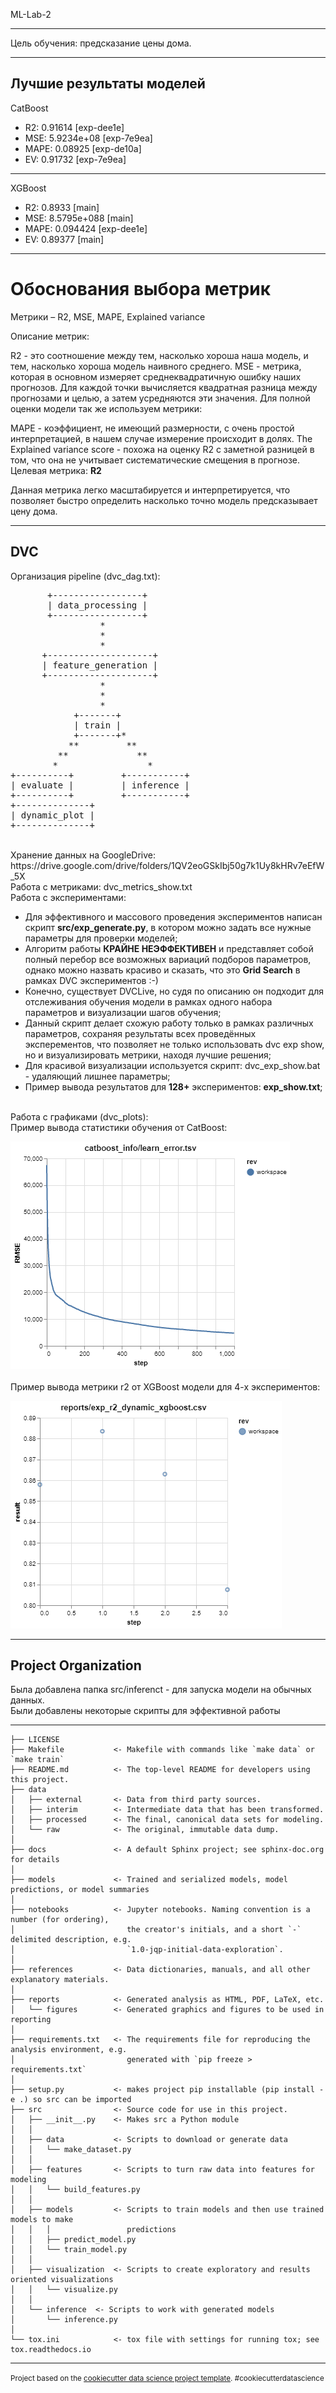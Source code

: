 ML-Lab-2<br>
<hr>
Цель обучения: предсказание цены дома.
<hr>

## Лучшие результаты моделей
CatBoost
<ul>
    <li>R2:  0.91614 [exp-dee1e]</li>
    <li>MSE:  5.9234e+08 [exp-7e9ea]</li>
    <li>MAPE:  0.08925 [exp-de10a]</li>
    <li>EV: 0.91732 [exp-7e9ea]</li>
</ul>

<hr>
XGBoost
<ul>
    <li>R2:  0.8933 [main]</li>
    <li>MSE:  8.5795e+088 [main]</li>
    <li>MAPE:  0.094424 [exp-dee1e]</li>
    <li>EV: 0.89377 [main]</li>
</ul>
        
<hr>

# Обоснования выбора метрик
Метрики – R2, MSE, MAPE, Explained variance

Описание метрик:

R2 - это соотношение между тем, насколько хороша наша модель, и тем, насколько хороша модель наивного среднего.
MSE - метрика, которая в основном измеряет среднеквадратичную ошибку наших прогнозов. Для каждой точки вычисляется квадратная разница между прогнозами и целью, а затем усредняются эти значения.
Для полной оценки модели так же используем метрики:

MAPE - коэффициент, не имеющий размерности, с очень простой интерпретацией, в нашем случае измерение происходит в долях.
The Explained variance score - похожа на оценку R2 с заметной разницей в том, что она не учитывает систематические смещения в прогнозе.
Целевая метрика: <b>R2</b>

Данная метрика легко масштабируется и интерпретируется, что позволяет быстро определить насколько точно модель предсказывает цену дома.
<hr>

## DVC

Организация pipeline (dvc_dag.txt):<br>
<pre>
       +-----------------+          
       | data_processing |          
       +-----------------+          
                 *                  
                 *                  
                 *                  
      +--------------------+        
      | feature_generation |        
      +--------------------+        
                 *                  
                 *                  
                 *                  
            +-------+               
            | train |               
            +-------+*              
           **         **            
         **             **          
        *                 *         
+----------+         +-----------+  
| evaluate |         | inference |  
+----------+         +-----------+  
+--------------+ 
| dynamic_plot | 
+--------------+ 
</pre>
<br>
Хранение данных на GoogleDrive: https://drive.google.com/drive/folders/1QV2eoGSkIbj50g7k1Uy8kHRv7eEfW_5X<br>
Работа с метриками: dvc_metrics_show.txt<br>
Работа с экспериментами:
<ul>
    <li>Для эффективного и массового проведения экспериментов написан скрипт <b>src/exp_generate.py</b>, в котором можно задать все нужные параметры для проверки моделей;</li> 
    <li>Алгоритм работы <b>КРАЙНЕ НЕЭФФЕКТИВЕН</b> и представляет собой полный перебор все возможных вариаций подборов параметров, однако можно назвать красиво и сказать, что это <b>Grid Search</b> в рамках DVC экспериментов  :-)</li> 
    <li>Конечно, существует DVCLive, но судя по описанию он подходит для отслеживания обучения модели в рамках одного набора параметров и визуализации шагов обучения; </li>
    <li>Данный скрипт делает схожую работу только в рамках различных параметров, сохраняя результаты всех проведённых эксперементов, что позволяет не только использовать dvc exp show, но и визуализировать метрики, находя лучшие решения;</li>
    <li>Для красивой визуализации используется скрипт: dvc_exp_show.bat - удаляющий лишнее параметры;</li>
    <li>Пример вывода результатов для <b>128+</b> экспериментов: <b>exp_show.txt</b>;</li>
</ul>

<br>
Работа с графиками (dvc_plots): <br>
Пример вывода статистики обучения от CatBoost: 

![alt text](https://github.com/danek0100/ml-lab-2/blob/main/dvc_plots/visualization_learn_error_catboost_1000_iterations.png?raw=true)
<br><br>
Пример вывода метрики r2 от XGBoost модели для 4-х экспериментов:

![alt text](https://github.com/danek0100/ml-lab-2/blob/main/dvc_plots/visualization_dynamic_xgboost_4_exp.png?raw=true)
<hr>

Project Organization<br>
------------

Была добавлена папка src/inferenct - для запуска модели на обычных данных. <br>
Были добавлены некоторые скрипты для эффективной работы <br>

------------

    ├── LICENSE
    ├── Makefile           <- Makefile with commands like `make data` or `make train`
    ├── README.md          <- The top-level README for developers using this project.
    ├── data
    │   ├── external       <- Data from third party sources.
    │   ├── interim        <- Intermediate data that has been transformed.
    │   ├── processed      <- The final, canonical data sets for modeling.
    │   └── raw            <- The original, immutable data dump.
    │
    ├── docs               <- A default Sphinx project; see sphinx-doc.org for details
    │
    ├── models             <- Trained and serialized models, model predictions, or model summaries
    │
    ├── notebooks          <- Jupyter notebooks. Naming convention is a number (for ordering),
    │                         the creator's initials, and a short `-` delimited description, e.g.
    │                         `1.0-jqp-initial-data-exploration`.
    │
    ├── references         <- Data dictionaries, manuals, and all other explanatory materials.
    │
    ├── reports            <- Generated analysis as HTML, PDF, LaTeX, etc.
    │   └── figures        <- Generated graphics and figures to be used in reporting
    │
    ├── requirements.txt   <- The requirements file for reproducing the analysis environment, e.g.
    │                         generated with `pip freeze > requirements.txt`
    │
    ├── setup.py           <- makes project pip installable (pip install -e .) so src can be imported
    ├── src                <- Source code for use in this project.
    │   ├── __init__.py    <- Makes src a Python module
    │   │
    │   ├── data           <- Scripts to download or generate data
    │   │   └── make_dataset.py
    │   │
    │   ├── features       <- Scripts to turn raw data into features for modeling
    │   │   └── build_features.py
    │   │
    │   ├── models         <- Scripts to train models and then use trained models to make
    │   │   │                 predictions
    │   │   ├── predict_model.py
    │   │   └── train_model.py
    │   │
    │   ├── visualization  <- Scripts to create exploratory and results oriented visualizations
    │   │   └── visualize.py
    │   │
    │   └── inference  <- Scripts to work with generated models
    │       └── inference.py
    │
    └── tox.ini            <- tox file with settings for running tox; see tox.readthedocs.io


--------

<p><small>Project based on the <a target="_blank" href="https://drivendata.github.io/cookiecutter-data-science/">cookiecutter data science project template</a>. #cookiecutterdatascience</small></p>

